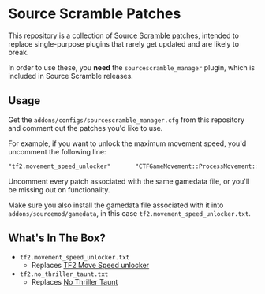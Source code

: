 # Source Scramble Patches

This repository is a collection of [Source Scramble](https://github.com/nosoop/SMExt-SourceScramble) patches,
intended to replace single-purpose plugins that rarely get updated and are likely to break.

In order to use these, you **need** the `sourcescramble_manager` plugin, which is included in Source Scramble releases.

## Usage

Get the `addons/configs/sourcescramble_manager.cfg` from this repository and comment out the patches you'd like to use.

For example, if you want to unlock the maximum movement speed, you'd uncomment the following line:

```diff
"tf2.movement_speed_unlocker"		"CTFGameMovement::ProcessMovement::UnlimitedMovementSpeed"
```

Uncomment every patch associated with the same gamedata file, or you'll be missing out on functionality.

Make sure you also install the gamedata file associated with it into `addons/sourcemod/gamedata`, in this
case `tf2.movement_speed_unlocker.txt`.

## What's In The Box?

* `tf2.movement_speed_unlocker.txt`
    * Replaces [TF2 Move Speed unlocker](https://forums.alliedmods.net/showthread.php?p=2659562)
* `tf2.no_thriller_taunt.txt`
    * Replaces [No Thriller Taunt](https://forums.alliedmods.net/showthread.php?t=171343)